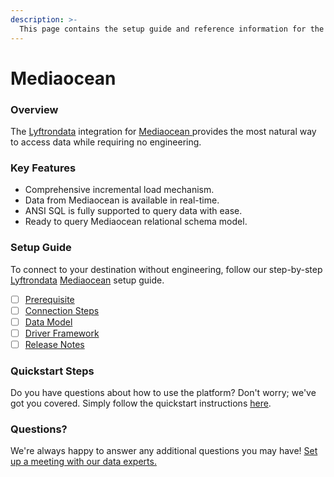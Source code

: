```yaml
---
description: >-
  This page contains the setup guide and reference information for the Mediaocean source connector.
---
```


# Mediaocean

### Overview

The [Lyftrondata](https://www.lyftrondata.com/) integration for [Mediaocean](https://www.lyftrondata.com/integration/mediaocean/)[ ](https://www.lyftrondata.com/integration/mediaocean/)provides the most natural way to access data while requiring no engineering.

### Key Features

* Comprehensive incremental load mechanism.
* Data from Mediaocean is available in real-time.&#x20;
* ANSI SQL is fully supported to query data with ease.
* Ready to query Mediaocean relational schema model.

### Setup Guide

To connect to your destination without engineering, follow our step-by-step [Lyftrondata](https://www.lyftrondata.com/)  [Mediaocean](https://www.lyftrondata.com/integration/mediaocean/) setup guide.

* [ ] [Prerequisite](../../marketing-analytics/mediaocean/prerequisite.md)
* [ ] [Connection Steps](../../marketing-analytics/mediaocean/connection-steps.md)
* [ ] [Data Model](../../marketing-analytics/mediaocean/data-model/)
* [ ] [Driver Framework](../../marketing-analytics/mediaocean/driver-framework/)
* [ ] [Release Notes](../../marketing-analytics/mediaocean/release-notes.md)

### Quickstart Steps

Do you have questions about how to use the platform? Don't worry; we've got you covered. Simply follow the quickstart instructions [here](../../../quickstart-steps.md).

### Questions? <a href="#questions" id="questions"></a>

We're always happy to answer any additional questions you may have! [Set up a meeting with our data experts.](https://www.lyftrondata.com/book-a-meeting/)

